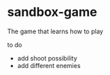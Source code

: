 # sandbox-game
The game that learns how to play


to do
- add shoot possibility 
- add different enemies
